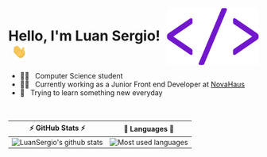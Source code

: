 <img src="images/tag.png" width="185px" align ="right">

# Hello, I'm Luan Sergio! &nbsp;<img src="images/hi.gif" width="30px">
- 👨‍🎓 &nbsp; Computer Science student <br>
- 👨‍💻 &nbsp; Currently working as a Junior Front end Developer at [NovaHaus](https://novahaus.com.br/)<br>
- 📕 &nbsp; Trying to learn something new everyday <br>
<br><br>

⚡ GitHub Stats ⚡            |  🤖 Languages 🤖
:-------------------------:|:-------------------------:
![LuanSergio's github stats](https://github-readme-stats.vercel.app/api?username=LuanSergio&hide=contribs,prs&show_icons=true&count_private=true&theme=aura&bg_color=ffffff00&hide_border=true) | ![Most used languages](https://github-readme-stats.vercel.app/api/top-langs/?username=LuanSergio&theme=aura&bg_color=ffffff00&hide_border=true&layout=compact)



